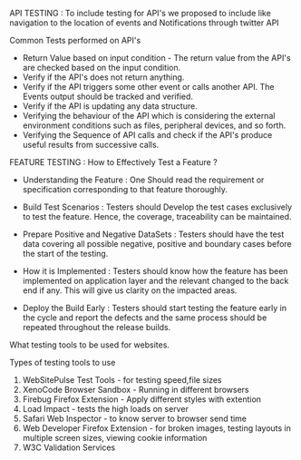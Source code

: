 
API TESTING :
To include testing for API's we proposed to include like navigation to the location of events and Notifications through twitter API

Common Tests performed on API's
- Return Value based on input condition - The return value from the API's are checked based on the input condition.
- Verify if the API's does not return anything.
- Verify if the API triggers some other event or calls another API. The Events output should be tracked and verified.
- Verify if the API is updating any data structure.
- Verifying the behaviour of the API which is considering the external environment conditions such as files, peripheral devices, and so forth.
- Verifying the Sequence of API calls and check if the API's produce useful results from successive calls.

FEATURE TESTING :
How to Effectively Test a Feature ?
- Understanding the Feature : One Should read the requirement or specification corresponding to that feature thoroughly.

- Build Test Scenarios : Testers should Develop the test cases exclusively to test the feature. Hence, the coverage, traceability can be maintained.

- Prepare Positive and Negative DataSets : Testers should have the test data covering all possible negative, positive and boundary cases before the start of the testing.

- How it is Implemented : Testers should know how the feature has been implemented on application layer and the relevant changed to the back end if any. This will give us clarity on the impacted areas.

- Deploy the Build Early : Testers should start testing the feature early in the cycle and report the defects and the same process should be repeated throughout the release builds.

What testing tools to be used for websites.

Types of testing tools to use 
1. WebSitePulse Test Tools - for testing speed,file sizes
2. XenoCode Browser Sandbox - Running in different browsers
3. Firebug Firefox Extension - Apply different styles with extention
4. Load Impact - tests the high loads on server
5. Safari Web Inspector - to know server to browser send time
6. Web Developer Firefox Extension - for broken images, testing layouts in multiple screen sizes, viewing cookie information
7. W3C Validation Services 